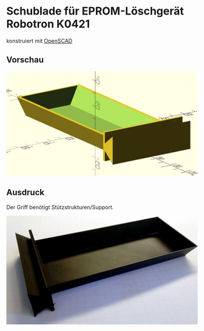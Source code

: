 # Schublade für EPROM-Löschgerät Robotron K0421

konstruiert mit [OpenSCAD](https://openscad.org/)

## Vorschau
![preview](Schublade_preview.png)

## Ausdruck
Der Griff benötigt Stützstrukturen/Support.

![print](Schublade_printed.jpg)
